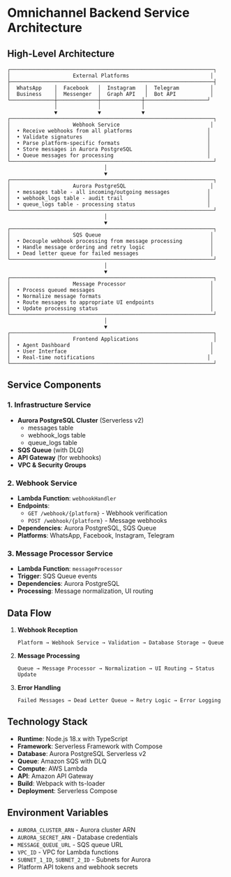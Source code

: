 # Omnichannel Backend Service Architecture

## High-Level Architecture

```
┌─────────────────────────────────────────────────────────────────┐
│                    External Platforms                          │
├─────────────────────────────────────────────────────────────────┤
│  WhatsApp    │  Facebook   │  Instagram   │  Telegram          │
│  Business    │  Messenger  │  Graph API   │  Bot API           │
└──────────────┼─────────────┼─────────────┼────────────────────┘
               │             │             │
               ▼             ▼             ▼
┌─────────────────────────────────────────────────────────────────┐
│                    Webhook Service                             │
│  • Receive webhooks from all platforms                        │
│  • Validate signatures                                        │
│  • Parse platform-specific formats                            │
│  • Store messages in Aurora PostgreSQL                        │
│  • Queue messages for processing                              │
└─────────────────────────────────────────────────────────────────┘
                               │
                               ▼
┌─────────────────────────────────────────────────────────────────┐
│                    Aurora PostgreSQL                           │
│  • messages table - all incoming/outgoing messages            │
│  • webhook_logs table - audit trail                           │
│  • queue_logs table - processing status                       │
└─────────────────────────────────────────────────────────────────┘
                               │
                               ▼
┌─────────────────────────────────────────────────────────────────┐
│                    SQS Queue                                   │
│  • Decouple webhook processing from message processing         │
│  • Handle message ordering and retry logic                     │
│  • Dead letter queue for failed messages                       │
└─────────────────────────────────────────────────────────────────┘
                               │
                               ▼
┌─────────────────────────────────────────────────────────────────┐
│                    Message Processor                           │
│  • Process queued messages                                     │
│  • Normalize message formats                                   │
│  • Route messages to appropriate UI endpoints                  │
│  • Update processing status                                    │
└─────────────────────────────────────────────────────────────────┘
                               │
                               ▼
┌─────────────────────────────────────────────────────────────────┐
│                    Frontend Applications                        │
│  • Agent Dashboard                                             │
│  • User Interface                                              │
│  • Real-time notifications                                    │
└─────────────────────────────────────────────────────────────────┘
```

## Service Components

### 1. Infrastructure Service
- **Aurora PostgreSQL Cluster** (Serverless v2)
  - messages table
  - webhook_logs table
  - queue_logs table
- **SQS Queue** (with DLQ)
- **API Gateway** (for webhooks)
- **VPC & Security Groups**

### 2. Webhook Service
- **Lambda Function**: `webhookHandler`
- **Endpoints**: 
  - `GET /webhook/{platform}` - Webhook verification
  - `POST /webhook/{platform}` - Message webhooks
- **Dependencies**: Aurora PostgreSQL, SQS Queue
- **Platforms**: WhatsApp, Facebook, Instagram, Telegram

### 3. Message Processor Service
- **Lambda Function**: `messageProcessor`
- **Trigger**: SQS Queue events
- **Dependencies**: Aurora PostgreSQL
- **Processing**: Message normalization, UI routing

## Data Flow

1. **Webhook Reception**
   ```
   Platform → Webhook Service → Validation → Database Storage → Queue
   ```

2. **Message Processing**
   ```
   Queue → Message Processor → Normalization → UI Routing → Status Update
   ```

3. **Error Handling**
   ```
   Failed Messages → Dead Letter Queue → Retry Logic → Error Logging
   ```

## Technology Stack

- **Runtime**: Node.js 18.x with TypeScript
- **Framework**: Serverless Framework with Compose
- **Database**: Aurora PostgreSQL Serverless v2
- **Queue**: Amazon SQS with DLQ
- **Compute**: AWS Lambda
- **API**: Amazon API Gateway
- **Build**: Webpack with ts-loader
- **Deployment**: Serverless Compose

## Environment Variables

- `AURORA_CLUSTER_ARN` - Aurora cluster ARN
- `AURORA_SECRET_ARN` - Database credentials
- `MESSAGE_QUEUE_URL` - SQS queue URL
- `VPC_ID` - VPC for Lambda functions
- `SUBNET_1_ID`, `SUBNET_2_ID` - Subnets for Aurora
- Platform API tokens and webhook secrets
